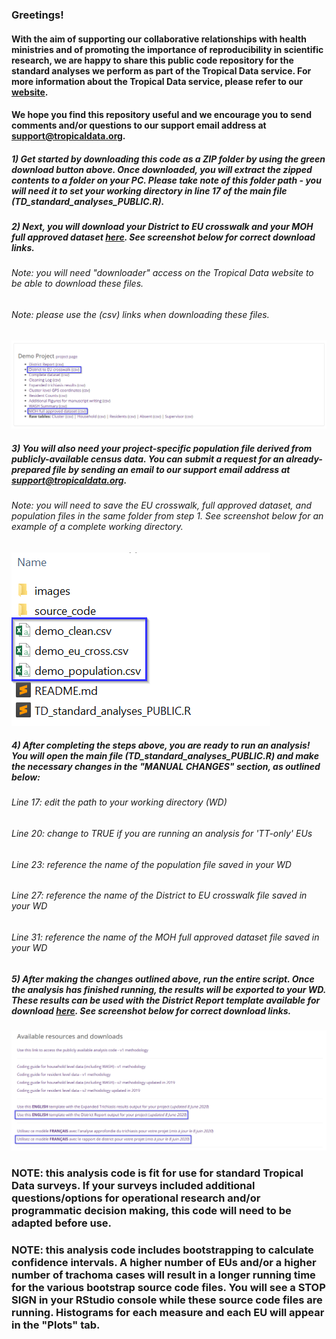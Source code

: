 ### Greetings! 

#### With the aim of supporting our collaborative relationships with health ministries and of promoting the importance of reproducibility in scientific research, we are happy to share this public code repository for the standard analyses we perform as part of the Tropical Data service. For more information about the Tropical Data service, please refer to our [website](https://www.tropicaldata.org/).

#### We hope you find this repository useful and we encourage you to send comments and/or questions to our support email address at support@tropicaldata.org. 

##### 1) Get started by downloading this code as a ZIP folder by using the green download button above. Once downloaded, you will extract the zipped contents to a folder on your PC. Please take note of this folder path - you will need it to set your working directory in line 17 of the main file (TD_standard_analyses_PUBLIC.R). 

##### 2) Next, you will download your District to EU crosswalk and your MOH full approved dataset [here](https://www.tropicaldata.org/downloads). See screenshot below for correct download links. 

######      Note: you will need "downloader" access on the Tropical Data website to be able to download these files. 

######      Note: please use the (csv) links when downloading these files. 

![Tropical Data Downloads module](/images/GitHub_Downloads_screenshot.png)

##### 3) You will also need your project-specific population file derived from publicly-available census data. You can submit a request for an already-prepared file by sending an email to our support email address at support@tropicaldata.org.

######      Note: you will need to save the EU crosswalk, full approved dataset, and population files in the same folder from step 1. See screenshot below for an example of a complete working directory. 

![Tropical Data Downloads module](/images/GitHub_WD_screenshot.png)

##### 4) After completing the steps above, you are ready to run an analysis! You will open the main file (TD_standard_analyses_PUBLIC.R) and make the necessary changes in the "MANUAL CHANGES" section, as outlined below: 

######      Line 17: edit the path to your working directory (WD)

######      Line 20: change to TRUE if you are running an analysis for 'TT-only' EUs

######      Line 23: reference the name of the population file saved in your WD

######      Line 27: reference the name of the District to EU crosswalk file saved in your WD

######      Line 31: reference the name of the MOH full approved dataset file saved in your WD

##### 5) After making the changes outlined above, run the entire script. Once the analysis has finished running, the results will be exported to your WD. These results can be used with the District Report template available for download [here](https://www.tropicaldata.org/downloads). See screenshot below for correct download links. 

![Tropical Data Downloads module](/images/GitHub_Templates_screenshot.png)

### NOTE: this analysis code is fit for use for standard Tropical Data surveys. If your surveys included additional questions/options for operational research and/or programmatic decision making, this code will need to be adapted before use.    

### NOTE: this analysis code includes bootstrapping to calculate confidence intervals. A higher number of EUs and/or a higher number of trachoma cases will result in a longer running time for the various bootstrap source code files. You will see a STOP SIGN in your RStudio console while these source code files are running. Histograms for each measure and each EU will appear in the "Plots" tab. 
